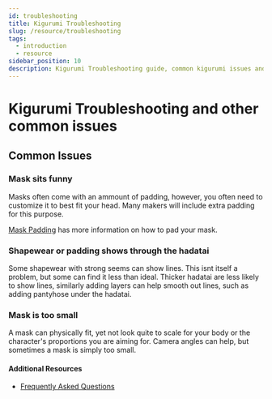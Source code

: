 ```yaml
---
id: troubleshooting
title: Kigurumi Troubleshooting
slug: /resource/troubleshooting
tags:
  - introduction
  - resource
sidebar_position: 10
description: Kigurumi Troubleshooting guide, common kigurumi issues and how to fix them
---
```


# Kigurumi Troubleshooting and other common issues

## Common Issues

### Mask sits funny

Masks often come with an ammount of padding, however, you often need to customize it to best fit your head. Many makers will include extra padding for this purpose. 

[Mask Padding](../Care/mask-padding.md) has more information on how to pad your mask.

### Shapewear or padding shows through the hadatai

Some shapewear with strong seems can show lines. This isnt itself a problem, but some can find it less than ideal. Thicker hadatai are less likely to show lines, similarly adding layers can help smooth out lines, such as adding pantyhose under the hadatai. 

### Mask is too small

A mask can physically fit, yet not look quite to scale for your body or the character's proportions you are aiming for. Camera angles can help, but sometimes a mask is simply too small.


#### Additional Resources

- [Frequently Asked Questions](./faq.md)
